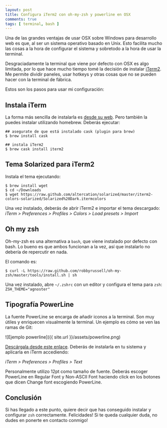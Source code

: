```yaml
---
layout: post
title: Configura iTerm2 con oh-my-zsh y powerline en OSX
comments: true
tags: [ terminal, bash ]
---
```


Una de las grandes ventajas de usar OSX sobre Windows para desarrollo web es que, al ser un sistema operativo basado en Unix. Esto facilita mucho las cosas a la hora de configurar el sistema y sobretodo a la hora de usar la terminal.

Desgraciadamente la terminal que viene por defecto con OSX es algo limitada, por lo que hace mucho tiempo tomé la decisión de instalar [iTerm2](https://www.iterm2.com). Me permite dividir paneles, usar hotkeys y otras cosas que no se pueden hacer con la terminal de fábrica.

Estos son los pasos para usar mi configuración:

## Instala iTerm
La forma más sencilla de instalarla es [desde su web](https://www.iterm2.com). Pero también la puedes instalar utilizando homebrew. Deberás ejecutar:

```
## asegurate de que está instalado cask (plugin para brew)
$ brew install cask

## instala iTerm2
$ brew cask install iterm2

```

## Tema Solarized para iTerm2
Instala el tema ejecutando:

```
$ brew install wget
$ cd ~/Downloads
$ wget https://raw.github.com/altercation/solarized/master/iterm2-colors-solarized/Solarized%20Dark.itermcolors

```

Una vez instalado, deberás de abrir iTerm2 e importar el tema descargado:
*iTerm > Preferences > Profiles > Colors > Load presets > Import*

## Oh my zsh
Oh-my-zsh es una alternativa a `bash`, que viene instalado por defecto con bash. Lo bueno es que ambos funcionan a la vez, así que instalarlo no debería de repercutir en nada.

El comando es:

```
$ curl -L https://raw.github.com/robbyrussell/oh-my-zsh/master/tools/install.sh | sh
```
Una vez instalado, abre `~/.zshrc` con un editor y configura el tema para `zsh`: `ZSH_THEME="agnoster"`


## Tipografía PowerLine
La fuente PowerLine se encarga de añadir iconos a la terminal. Son muy útiles y enriquecen visualmente la terminal.
Un ejemplo es cómo se ven las ramas de Git:

![Ejemplo powerline]({{ site.url }}/assets/powerline.png)

[Descárgala desde este enlace](https://github.com/powerline/fonts/blob/master/Inconsolata-g/Inconsolata-g%20for%20Powerline.otf). Deberás de instalarla en tu sistema y aplicarla en iTerm accediendo:

*iTerm > Preferences > Profiles > Text*

Personalmente utilizo 12pt como tamaño de fuente. Deberás escoger PowerLine en Regular Font y Non-ASCII Font haciendo click en los botones que dicen Change font escogiendo PowerLine.

## Conclusión
Si has llegado a este punto, quiere decir que has conseguido instalar y configurar `zsh` correctamente. Felicidades! Si te queda cualquier duda, no dudes en ponerte en contacto conmigo!
